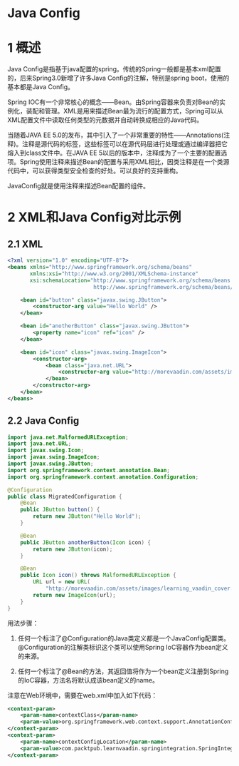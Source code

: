 # Java Config

# 1 概述

Java Config是指基于java配置的spring。传统的Spring一般都是基本xml配置的，后来Spring3.0新增了许多Java Config的注解，特别是spring boot，使用的基本都是Java Config。

Spring IOC有一个非常核心的概念——Bean。由Spring容器来负责对Bean的实例化，装配和管理。XML是用来描述Bean最为流行的配置方式，Spring可以从XML配置文件中读取任何类型的元数据并自动转换成相应的Java代码。

当随着JAVA EE 5.0的发布，其中引入了一个非常重要的特性——Annotations(注释)。注释是源代码的标签，这些标签可以在源代码层进行处理或通过编译器把它熔入到class文件中。在JAVA EE 5以后的版本中，注释成为了一个主要的配置选项。Spring使用注释来描述Bean的配置与采用XML相比，因类注释是在一个类源代码中，可以获得类型安全检查的好处。可以良好的支持重构。

JavaConfig就是使用注释来描述Bean配置的组件。

# 2 XML和Java Config对比示例

## 2.1 XML

```xml
<?xml version="1.0" encoding="UTF-8"?>   
<beans xmlns="http://www.springframework.org/schema/beans"  
       xmlns:xsi="http://www.w3.org/2001/XMLSchema-instance"  
       xsi:schemaLocation="http://www.springframework.org/schema/beans   
                           http://www.springframework.org/schema/beans/spring-beans-3.2.xsd">   

    <bean id="button" class="javax.swing.JButton">   
        <constructor-arg value="Hello World" />   
    </bean>   

    <bean id="anotherButton" class="javax.swing.JButton">   
        <property name="icon" ref="icon" />   
    </bean>   

    <bean id="icon" class="javax.swing.ImageIcon">   
        <constructor-arg>   
            <bean class="java.net.URL">   
                <constructor-arg value="http://morevaadin.com/assets/images/learning_vaadin_cover.png" />   
            </bean>   
        </constructor-arg>   
    </bean>   
</beans> 
```

## 2.2 Java Config

```java
import java.net.MalformedURLException;  
import java.net.URL;  
import javax.swing.Icon;  
import javax.swing.ImageIcon;  
import javax.swing.JButton;  
import org.springframework.context.annotation.Bean;  
import org.springframework.context.annotation.Configuration;  

@Configuration  
public class MigratedConfiguration {  
    @Bean  
    public JButton button() {  
        return new JButton("Hello World");  
    }  

    @Bean  
    public JButton anotherButton(Icon icon) {  
        return new JButton(icon);  
    }  

    @Bean  
    public Icon icon() throws MalformedURLException {  
        URL url = new URL(  
            "http://morevaadin.com/assets/images/learning_vaadin_cover.png");  
        return new ImageIcon(url);  
    }  
} 
```

用法步骤：

1. 任何一个标注了@Configuration的Java类定义都是一个JavaConfig配置类。@Configuration的注解类标识这个类可以使用Spring IoC容器作为bean定义的来源。

2. 任何一个标注了@Bean的方法，其返回值将作为一个bean定义注册到Spring的IoC容器，方法名将默认成该bean定义的name。

注意在Web环境中，需要在web.xml中加入如下代码：

```xml
<context-param>  
    <param-name>contextClass</param-name>  
    <param-value>org.springframework.web.context.support.AnnotationConfigWebApplicationContext</param-value>  
</context-param>  
<context-param>  
    <param-name>contextConfigLocation</param-name>  
    <param-value>com.packtpub.learnvaadin.springintegration.SpringIntegrationConfiguration</param-value>  
</context-param> 
```

